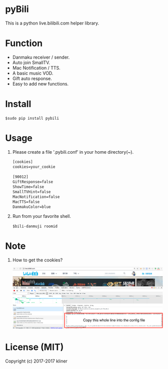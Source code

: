 # pyBili

This is a python live.bilibili.com helper library.

# Function

* Danmaku receiver / sender.
* Auto join SmallTV.
* Mac Notification / TTS.
* A basic music VOD.
* Gift auto response.
* Easy to add new functions.

# Install

`$sudo pip install pybili`

# Usage

1. Please create a file '.pybili.conf' in your home directory(~).

    ```
    [cookies]
    cookies=your_cookie
    
    [90012]
    GiftResponse=false
    ShowTime=false
    SmallTVHint=false
    MacNotification=false
    MacTTS=false
    DanmakuColor=blue
    ```

2. Run from your favorite shell.

    `$bili-danmuji roomid`

# Note

1. How to get the cookies?

    ![get cookies](/images/get_cookies.png)

# License (MIT)

Copyright (c) 2017-2017 kliner
